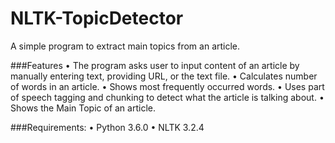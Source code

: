 # NLTK-TopicDetector
A simple program to extract main topics from an article.

###Features
• The program asks user to input content of an article by manually entering text, providing URL, or the text file. 
• Calculates number of words in an article. 
• Shows most frequently occurred words. 
• Uses part of speech tagging and chunking to detect what the article is talking about. 
• Shows the Main Topic of an article. 

###Requirements: 
• Python 3.6.0 
• NLTK 3.2.4 
